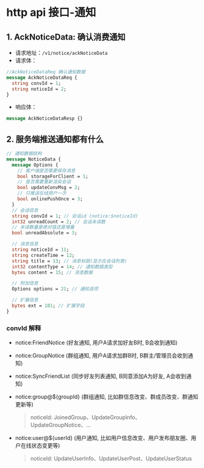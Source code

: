 # http api 接口-通知

## 1. AckNoticeData: 确认消费通知

- 请求地址：`/v1/notice/ackNoticeData`
- 请求体：

```protobuf
//AckNoticeDataReq 确认通知数据
message AckNoticeDataReq {
  string convId = 1;
  string noticeId = 2;
}
```

- 响应体：

```protobuf
message AckNoticeDataResp {}
```

## 2. 服务端推送通知都有什么

```protobuf
// 通知数据结构
message NoticeData {
  message Options {
    // 客户端是否需要保存消息
    bool storageForClient = 1;
    // 是否需要重新渲染会话
    bool updateConvMsg = 2;
    // 只推送在线用户一次
    bool onlinePushOnce = 3;
  }
  // 会话信息
  string convId = 1; // 会话id (notice:$noticeId)
  int32 unreadCount = 2; // 会话未读数
  // 未读数量是绝对值还是增量
  bool unreadAbsolute = 3;

  // 消息信息
  string noticeId = 11;
  string createTime = 12;
  string title = 13; // 消息标题(显示在会话列表)
  int32 contentType = 14; // 通知数据类型
  bytes content = 15; // 消息数据

  // 附加信息
  Options options = 21; // 通知选项

  // 扩展信息
  bytes ext = 101; // 扩展字段
}
```

### convId 解释

- notice:FriendNotice (好友通知, 用户A请求加好友B时, B会收到通知)

- notice:GroupNotice (群组通知, 用户A请求加群B时, B群主/管理员会收到通知)

- notice:SyncFriendList (同步好友列表通知, B同意添加A为好友, A会收到通知)

- notice:group@${groupId} (群组通知, 比如群信息改变、群成员改变、群通知更新等)
  > noticeId: JoinedGroup、UpdateGroupInfo、UpdateGroupNotice、...

- notice:user@${userId} (用户通知, 比如用户信息改变、用户发布朋友圈、用户在线状态变更等)
  > noticeId: UpdateUserInfo、UpdateUserPost、UpdateUserStatus 